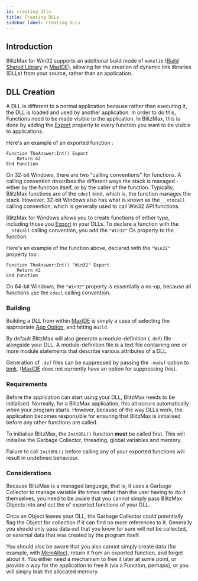 ```yaml
---
id: creating_dlls
title: Creating DLLs
sidebar_label: Creating DLLs
---
```


## Introduction

BlitzMax for Win32 supports an additional build mode of `makelib` ([Build Shared Library]
in [MaxIDE]), allowing for the creation of dynamic link libraries (DLLs) from your source,
rather than an application.

## DLL Creation

A DLL is different to a normal application because rather than executing it, the DLL is
loaded and used by another application. In order to do this, Functions need to be made
visible to the application. In BlitzMax, this is done by adding the [Export] property to
every function you want to be visible to applications.

Here's an example of an exported function :
```blitzmaz
Function TheAnswer:Int() Export
    Return 42
End Function
```

On 32-bit Windows, there are two "calling conventions" for functions. A calling
convention describes the different ways the stack is managed - either by the function
itself, or by the caller of the function. Typically, BlitzMax functions are of the `cdecl`
kind, which is, the function manages the stack. However, 32-bit Windows also has what is
known as the `__stdcall` calling convention, which is generally used to call Win32 API functions.

BlitzMax for Windows allows you to create functions of either type, including those
you [Export] in your DLLs. To declare a function with the `__stdcall` calling convention,
you add the `"Win32"` Os property to the function.

Here's an example of the function above, declared with the `"Win32"` property too :
```blitzmax
Function TheAnswer:Int() "Win32" Export
    Return 42
End Function
```

On 64-bit Windows, the `"Win32"` property is essentially a no-op, because all functions
use the `cdecl` calling convention.

### Building

Building a DLL from within [MaxIDE] is simply a case of selecting the appropriate
[App Option], and hitting `Build`.

By default BlitzMax will also generate a module-definition (`.def`) file alongside
your DLL. A module-definition file is a text file containing one or more module statements
that describe various attributes of a DLL.

Generation of `.def` files can be suppressed by passing the `-nodef` option to [bmk].
([MaxIDE] does not currently have an option for suppressing this).


### Requirements

Before the application can start using your DLL, BlitzMax needs to be initialised.
Normally, for a BlitzMax application, this all occurs automatically when your program
starts. However, because of the way DLLs work, the application becomes responsible for
ensuring that BlitzMax is initialised before any other functions are called.

To initialise BlitzMax, the `InitBRL()` function **must** be called first. This will
initialise the Garbage Collector, threading, global variables and memory.

Failure to call `InitBRL()` before calling any of your exported functions will result
in undefined behaviour.

### Considerations

Because BlitzMax is a managed language, that is, it uses a Garbage Collector to manage
variable life times rather than the user having to do it themselves, you need to be aware
that you cannot simply pass BlitzMax Objects into and out the of exported functions of your DLL.

Once an Object leaves your DLL, the Garbage Collector could potentially flag the Object
for collection if it can find no more references to it. Generally you should only pass
data out that you know for sure will not be collected, or external data that was created
by the program itself.

You should also be aware that you also cannot simply create data (for example, with [MemAlloc]),
return it from an exported function, and forget about it. You either need a mechanism to free
it later at some point, or provide a way for the application to free it (via a Function,
perhaps), or you will simply leak the allocated memory.


[Build Shared Library]: ../../tools/maxide/#app-options
[App Option]: ../../tools/maxide/#app-options
[MaxIDE]: ../../tools/maxide
[Export]: ../../api/brl/brl.blitz/#export
[bmk]: ../../tools/bmk
[MemAlloc]: ../../api/brl/brl.blitz/#function-memalloc-byte-ptr-size-size-t

